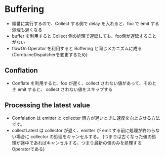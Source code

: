 # Buffering

- 順番に実行するので、Collect する側で delay を入れると、foo で emit する処理も遅くなる
- buffer を利用すると Collect 側の処理で遅延しても、foo側が遅延することがない
- flowOn Operator を利用すると Buffering と同じメカニズムに成る(CorotuineDispatcherを変更するため)

## Conflation

- Conflate を利用すると、foo が遅く、collect されない値があって、そのとき emit すると、 collect されない値をスキップする

## Processing the latest value

- Confalation は emitter と collecter 両方が遅いときに速度を向上させる方法です。
- collectLatest は collector が遅く、emitter が emit する前に処理が終わらない場合に collector の処理をキャンセルする。
  (つまりは古くなった値の処理が途中であればキャンセルする、つまり最新の値のみを処理する Operatorである)